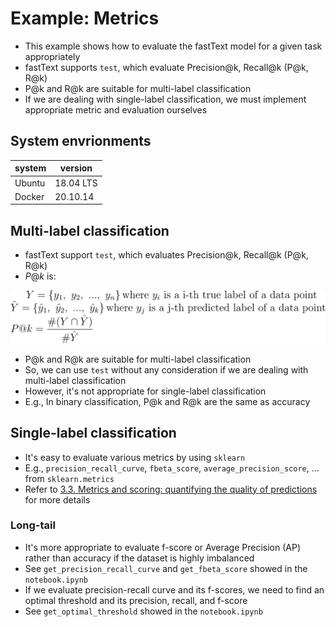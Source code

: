 # Example: Metrics

- This example shows how to evaluate the fastText model for a given task appropriately
- fastText supports `test`, which evaluate Precision@k, Recall@k (P@k, R@k)
- P@k and R@k are suitable for multi-label classification
- If we are dealing with single-label classification, we must implement appropriate metric and evaluation ourselves

## System envrionments

| system | version |
| --- | --- |
| Ubuntu | 18.04 LTS |
| Docker | 20.10.14 |

## Multi-label classification

- fastText support `test`, which evaluates Precision@k, Recall@k (P@k, R@k)
- $P@k$ is:

![equation](./imgs/equation_1.svg)


- P@k and R@k are suitable for multi-label classification
- So, we can use `test` without any consideration if we are dealing with multi-label classification
- However, it's not appropriate for single-label classification
- E.g., In binary classification, P@k and R@k are the same as accuracy

## Single-label classification

- It's easy to evaluate various metrics by using `sklearn`
- E.g., `precision_recall_curve`, `fbeta_score`, `average_precision_score`, ... from `sklearn.metrics`
- Refer to [3.3. Metrics and scoring: quantifying the quality of predictions](https://scikit-learn.org/stable/modules/model_evaluation.html) for more details

### Long-tail

- It's more appropriate to evaluate f-score or Average Precision (AP) rather than accuracy if the dataset is highly imbalanced
- See `get_precision_recall_curve` and `get_fbeta_score` showed in the `notebook.ipynb`
- If we evaluate precision-recall curve and its f-scores, we need to find an optimal threshold and its precision, recall, and f-score
- See `get_optimal_threshold` showed in the `notebook.ipynb`
